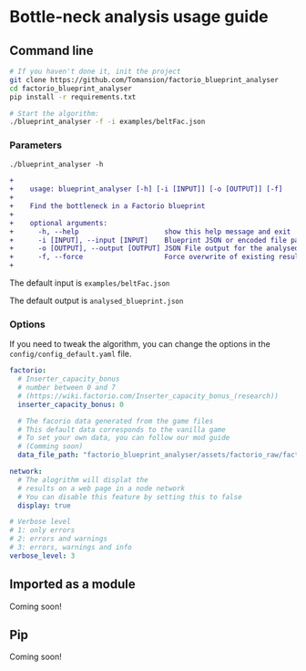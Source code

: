 # Bottle-neck analysis usage guide

## Command line

```bash
# If you haven't done it, init the project
git clone https://github.com/Tomansion/factorio_blueprint_analyser
cd factorio_blueprint_analyser
pip install -r requirements.txt

# Start the algorithm:
./blueprint_analyser -f -i examples/beltFac.json
```

### Parameters

```diff
./blueprint_analyser -h

+
+    usage: blueprint_analyser [-h] [-i [INPUT]] [-o [OUTPUT]] [-f]
+
+    Find the bottleneck in a Factorio blueprint
+
+    optional arguments:
+      -h, --help                     show this help message and exit
+      -i [INPUT], --input [INPUT]    Blueprint JSON or encoded file path
+      -o [OUTPUT], --output [OUTPUT] JSON File output for the analysed blueprint
+      -f, --force                    Force overwrite of existing result file
+

```

The default input is `examples/beltFac.json`

The default output is `analysed_blueprint.json`

### Options

If you need to tweak the algorithm, you can change the options in the `config/config_default.yaml` file.

```yaml
factorio:
  # Inserter_capacity_bonus
  # number between 0 and 7
  # (https://wiki.factorio.com/Inserter_capacity_bonus_(research))
  inserter_capacity_bonus: 0

  # The facorio data generated from the game files
  # This default data corresponds to the vanilla game
  # To set your own data, you can follow our mod guide
  # (Comming soon)
  data_file_path: "factorio_blueprint_analyser/assets/factorio_raw/factorio_raw_min.json"

network:
  # The alogrithm will displat the
  # results on a web page in a node network
  # You can disable this feature by setting this to false
  display: true

# Verbose level
# 1: only errors
# 2: errors and warnings
# 3: errors, warnings and info
verbose_level: 3
```

## Imported as a module

Coming soon!

## Pip

Coming soon!
